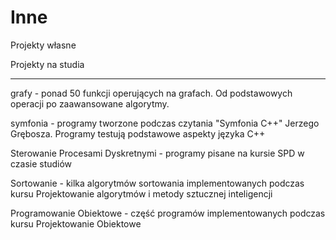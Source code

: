 # Inne

Projekty własne

Projekty na studia

-----------------

grafy - ponad 50 funkcji operujących na grafach. Od podstawowych operacji po zaawansowane algorytmy.

symfonia - programy tworzone podczas czytania "Symfonia C++" Jerzego Grębosza. Programy testują podstawowe aspekty języka C++

Sterowanie Procesami Dyskretnymi - programy pisane na kursie SPD w czasie studiów

Sortowanie - kilka algorytmów sortowania implementowanych podczas kursu Projektowanie algorytmów i metody sztucznej inteligencji

Programowanie Obiektowe - część programów implementowanych podczas kursu Projektowanie Obiektowe
